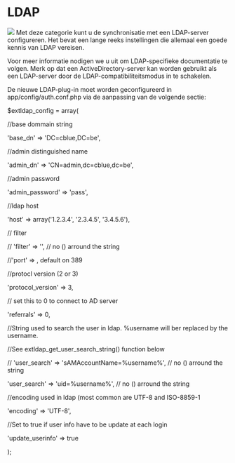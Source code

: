 # LDAP

![](../../../.gitbook/assets/graficos14.png) Met deze categorie kunt u de synchronisatie met een LDAP-server configureren. Het bevat een lange reeks instellingen die allemaal een goede kennis van LDAP vereisen.

Voor meer informatie nodigen we u uit om LDAP-specifieke documentatie te volgen. Merk op dat een ActiveDirectory-server kan worden gebruikt als een LDAP-server door de LDAP-compatibiliteitsmodus in te schakelen.

De nieuwe LDAP-plug-in moet worden geconfigureerd in app/config/auth.conf.php via de aanpassing van de volgende sectie:

$extldap_config = array(

//base dommain string

'base_dn' => 'DC=cblue,DC=be',

//admin distinguished name

'admin_dn' => 'CN=admin,dc=cblue,dc=be',

//admin password

'admin_password' => 'pass',

//ldap host

'host' => array('1.2.3.4', '2.3.4.5', '3.4.5.6'),

// filter

// 'filter' => '', // no () arround the string

//'port' => , default on 389

//protocl version (2 or 3)

'protocol_version' => 3,

// set this to 0 to connect to AD server

'referrals' => 0,

//String used to search the user in ldap. %username will ber replaced by the username.

//See extldap_get_user_search_string() function below

// 'user_search' => 'sAMAccountName=%username%', // no () arround the string

'user_search' => 'uid=%username%', // no () arround the string

//encoding used in ldap (most common are UTF-8 and ISO-8859-1

'encoding' => 'UTF-8',

//Set to true if user info have to be update at each login

'update_userinfo' => true

);
